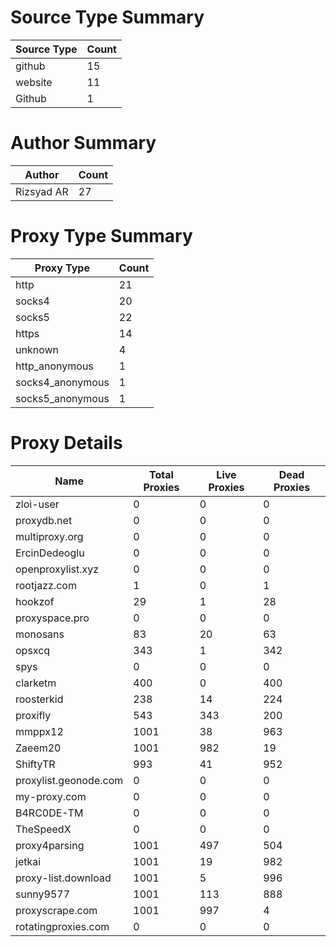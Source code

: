 # Source Type Summary

| Source Type | Count |
|-------------|-------|
| github | 15 |
| website | 11 |
| Github | 1 |


# Author Summary

| Author | Count |
|--------|-------|
| Rizsyad AR | 27 |


# Proxy Type Summary

| Proxy Type | Count |
|------------|-------|
| http | 21 |
| socks4 | 20 |
| socks5 | 22 |
| https | 14 |
| unknown | 4 |
| http_anonymous | 1 |
| socks4_anonymous | 1 |
| socks5_anonymous | 1 |


# Proxy Details

| Name | Total Proxies | Live Proxies | Dead Proxies |
|------|---------------|--------------|---------------|
| zloi-user | 0 | 0 | 0 |
| proxydb.net | 0 | 0 | 0 |
| multiproxy.org | 0 | 0 | 0 |
| ErcinDedeoglu | 0 | 0 | 0 |
| openproxylist.xyz | 0 | 0 | 0 |
| rootjazz.com | 1 | 0 | 1 |
| hookzof | 29 | 1 | 28 |
| proxyspace.pro | 0 | 0 | 0 |
| monosans | 83 | 20 | 63 |
| opsxcq | 343 | 1 | 342 |
| spys | 0 | 0 | 0 |
| clarketm | 400 | 0 | 400 |
| roosterkid | 238 | 14 | 224 |
| proxifly | 543 | 343 | 200 |
| mmppx12 | 1001 | 38 | 963 |
| Zaeem20 | 1001 | 982 | 19 |
| ShiftyTR | 993 | 41 | 952 |
| proxylist.geonode.com | 0 | 0 | 0 |
| my-proxy.com | 0 | 0 | 0 |
| B4RC0DE-TM | 0 | 0 | 0 |
| TheSpeedX | 0 | 0 | 0 |
| proxy4parsing | 1001 | 497 | 504 |
| jetkai | 1001 | 19 | 982 |
| proxy-list.download | 1001 | 5 | 996 |
| sunny9577 | 1001 | 113 | 888 |
| proxyscrape.com | 1001 | 997 | 4 |
| rotatingproxies.com | 0 | 0 | 0 |
